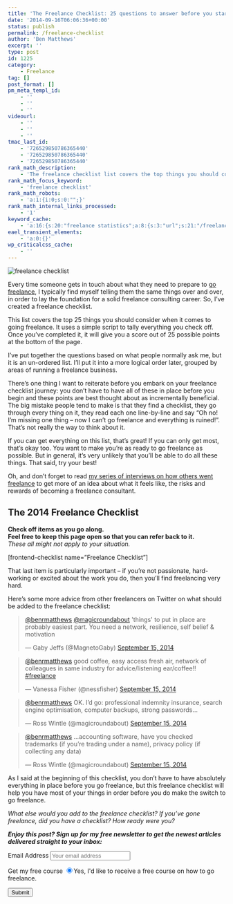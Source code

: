 ```yaml
---
title: 'The Freelance Checklist: 25 questions to answer before you start your freelance career'
date: '2014-09-16T06:06:36+00:00'
status: publish
permalink: /freelance-checklist
author: 'Ben Matthews'
excerpt: ''
type: post
id: 1225
category:
    - Freelance
tag: []
post_format: []
pm_meta_templ_id:
    - ''
    - ''
    - ''
videourl:
    - ''
    - ''
    - ''
tmac_last_id:
    - '726529850786365440'
    - '726529850786365440'
    - '726529850786365440'
rank_math_description:
    - 'The freelance checklist list covers the top things you should consider when it comes to going freelance. Once you’ve completed it, it will give you a score.'
rank_math_focus_keyword:
    - 'freelance checklist'
rank_math_robots:
    - 'a:1:{i:0;s:0:"";}'
rank_math_internal_links_processed:
    - '1'
keyword_cache:
    - 'a:16:{s:20:"freelance statistics";a:8:{s:3:"url";s:21:"/freelance-statistics";s:5:"times";s:0:"";s:7:"between";s:0:"";s:6:"before";s:0:"";s:5:"after";s:0:"";s:4:"case";N;s:8:"nofollow";N;s:9:"newwindow";N;}s:19:"freelance portfolio";a:8:{s:3:"url";s:30:"/courses/freelance-portfolios/";s:5:"times";s:0:"";s:7:"between";s:0:"";s:6:"before";s:0:"";s:5:"after";s:0:"";s:4:"case";N;s:8:"nofollow";N;s:9:"newwindow";N;}s:19:"accounting software";a:8:{s:3:"url";s:33:"/best-online-accounting-software/";s:5:"times";s:0:"";s:7:"between";s:0:"";s:6:"before";s:0:"";s:5:"after";s:0:"";s:4:"case";N;s:8:"nofollow";N;s:9:"newwindow";N;}s:19:"freelance community";a:8:{s:3:"url";s:20:"/freelance-community";s:5:"times";s:0:"";s:7:"between";s:0:"";s:6:"before";s:0:"";s:5:"after";s:0:"";s:4:"case";N;s:8:"nofollow";N;s:9:"newwindow";N;}s:19:"freelance questions";a:8:{s:3:"url";s:20:"/freelance-community";s:5:"times";s:0:"";s:7:"between";s:0:"";s:6:"before";s:0:"";s:5:"after";s:0:"";s:4:"case";N;s:8:"nofollow";N;s:9:"newwindow";N;}s:18:"freelance expenses";a:8:{s:3:"url";s:19:"/freelance-expenses";s:5:"times";s:0:"";s:7:"between";s:0:"";s:6:"before";s:0:"";s:5:"after";s:0:"";s:4:"case";N;s:8:"nofollow";N;s:9:"newwindow";N;}s:18:"freelance training";a:8:{s:3:"url";s:8:"/courses";s:5:"times";s:0:"";s:7:"between";s:0:"";s:6:"before";s:0:"";s:5:"after";s:0:"";s:4:"case";N;s:8:"nofollow";N;s:9:"newwindow";N;}s:15:"freelance tools";a:8:{s:3:"url";s:21:"/best-freelance-tools";s:5:"times";s:0:"";s:7:"between";s:0:"";s:6:"before";s:0:"";s:5:"after";s:0:"";s:4:"case";N;s:8:"nofollow";N;s:9:"newwindow";N;}s:15:"freelance rates";a:8:{s:3:"url";s:16:"/freelance-rates";s:5:"times";s:0:"";s:7:"between";s:0:"";s:6:"before";s:0:"";s:5:"after";s:0:"";s:4:"case";N;s:8:"nofollow";N;s:9:"newwindow";N;}s:14:"freelance work";a:8:{s:3:"url";s:15:"/freelance-work";s:5:"times";s:0:"";s:7:"between";s:0:"";s:6:"before";s:0:"";s:5:"after";s:0:"";s:4:"case";N;s:8:"nofollow";N;s:9:"newwindow";N;}s:14:"freelance jobs";a:8:{s:3:"url";s:15:"/freelance-jobs";s:5:"times";s:0:"";s:7:"between";s:0:"";s:6:"before";s:0:"";s:5:"after";s:0:"";s:4:"case";N;s:8:"nofollow";N;s:9:"newwindow";N;}s:13:"balance sheet";a:8:{s:3:"url";s:46:"https://freetrain.co/balance-sheet-definition/";s:5:"times";s:0:"";s:7:"between";s:0:"";s:6:"before";s:0:"";s:5:"after";s:0:"";s:4:"case";N;s:8:"nofollow";N;s:9:"newwindow";N;}s:7:"courses";a:8:{s:3:"url";s:8:"/courses";s:5:"times";s:0:"";s:7:"between";s:0:"";s:6:"before";s:0:"";s:5:"after";s:0:"";s:4:"case";N;s:8:"nofollow";N;s:9:"newwindow";N;}s:5:"rates";a:8:{s:3:"url";s:16:"/freelance-rates";s:5:"times";s:0:"";s:7:"between";s:0:"";s:6:"before";s:0:"";s:5:"after";s:0:"";s:4:"case";N;s:8:"nofollow";N;s:9:"newwindow";N;}s:4:"ir35";a:8:{s:3:"url";s:5:"/ir35";s:5:"times";s:0:"";s:7:"between";s:0:"";s:6:"before";s:0:"";s:5:"after";s:0:"";s:4:"case";N;s:8:"nofollow";N;s:9:"newwindow";N;}s:13:"keywords_time";i:1565621364;}'
eael_transient_elements:
    - 'a:0:{}'
wp_criticalcss_cache:
    - ''
---
```

![freelance checklist](http://benrmatthews.com/wp-content/uploads/2014/09/freelance-checklist-720x324.png)

Every time someone gets in touch about what they need to prepare to [go freelance](https://benrmatthews.com/free-freelance-course/ "Want to go freelance?"), I typically find myself telling them the same things over and over, in order to lay the foundation for a solid freelance consulting career. So, I’ve created a freelance checklist.

This list covers the top 25 things you should consider when it comes to going freelance. It uses a simple script to tally everything you check off. Once you’ve completed it, it will give you a score out of 25 possible points at the bottom of the page.

I’ve put together the questions based on what people normally ask me, but it is an un-ordered list. I’ll put it into a more logical order later, grouped by areas of running a freelance business.

There’s one thing I want to reiterate before you embark on your freelance checklist journey: you don’t have to have all of these in place before you begin and these points are best thought about as incrementally beneficial. The big mistake people tend to make is that they find a checklist, they go through every thing on it, they read each one line-by-line and say “Oh no! I’m missing one thing – now I can’t go freelance and everything is ruined!”. That’s not really the way to think about it.

If you can get everything on this list, that’s great! If you can only get most, that’s okay too. You want to make you’re as ready to go freelance as possible. But in general, it’s very unlikely that you’ll be able to do all these things. That said, try your best!

Oh, and don’t forget to read [my series of interviews on how others went freelance](http://benrmatthews.com/2013/07/tell-your-freelance-story-and-help-others-go-freelance/ "Tell your freelance story and help others go freelance!") to get more of an idea about what it feels like, the risks and rewards of becoming a freelance consultant.

The 2014 Freelance Checklist
----------------------------

**Check off items as you go along.**  
 **Feel free to keep this page open so that you can refer back to it.**  
*These all might not apply to your situation.*

\[frontend-checklist name=”Freelance Checklist”\]

That last item is particularly important – if you’re not passionate, hard-working or excited about the work you do, then you’ll find freelancing very hard.

Here’s some more advice from other freelancers on Twitter on what should be added to the freelance checklist:

> [@benrmatthews](https://twitter.com/benrmatthews) [@magicroundabout](https://twitter.com/magicroundabout) 'things' to put in place are probably easiest part. You need a network, resilience, self belief &amp; motivation
> 
> — Gaby Jeffs (@MagnetoGaby) [September 15, 2014](https://twitter.com/MagnetoGaby/status/511621606113021952)

<script async="" charset="utf-8" src="//platform.twitter.com/widgets.js"></script>

> [@benrmatthews](https://twitter.com/benrmatthews) good coffee, easy access fresh air, network of colleagues in same industry for advice/listening ear/coffee!! [\#freelance](https://twitter.com/hashtag/freelance?src=hash)
> 
> — Vanessa Fisher (@nessfisher) [September 15, 2014](https://twitter.com/nessfisher/status/511623066779410433)

<script async="" charset="utf-8" src="//platform.twitter.com/widgets.js"></script>

> [@benrmatthews](https://twitter.com/benrmatthews) OK. I’d go: professional indemnity insurance, search engine optimisation, computer backups, strong passwords…
> 
> — Ross Wintle (@magicroundabout) [September 15, 2014](https://twitter.com/magicroundabout/status/511625275202076672)

<script async="" charset="utf-8" src="//platform.twitter.com/widgets.js"></script>

> [@benrmatthews](https://twitter.com/benrmatthews) …accounting software, have you checked trademarks (if you’re trading under a name), privacy policy (if collecting any data)
> 
> — Ross Wintle (@magicroundabout) [September 15, 2014](https://twitter.com/magicroundabout/status/511625518073266176)

<script async="" charset="utf-8" src="//platform.twitter.com/widgets.js"></script>

As I said at the beginning of this checklist, you don’t have to have absolutely everything in place before you go freelance, but this freelance checklist will help you have most of your things in order before you do make the switch to go freelance.

*What else would you add to the freelance checklist? If you’ve gone freelance, did you have a checklist? How ready were you?*

***Enjoy this post? Sign up for my free newsletter to get the newest articles delivered straight to your inbox:***

<script>(function() {
	window.mc4wp = window.mc4wp || {
		listeners: [],
		forms: {
			on: function(evt, cb) {
				window.mc4wp.listeners.push(
					{
						event   : evt,
						callback: cb
					}
				);
			}
		}
	}
})();
</script>

<form class="mc4wp-form mc4wp-form-1526 mc4wp-form-theme mc4wp-form-theme-red" data-id="1526" data-name="Default sign-up form" id="mc4wp-form-23" method="post"><div class="mc4wp-form-fields"> <label>Email Address</label> <input name="EMAIL" placeholder="Your email address" required="" type="email"></input>

 <label>Get my free course</label> <label> <input checked="checked" name="MMERGE1" type="radio" value="Yes, I'd like to receive a free 30 day course on how to go freelance."></input><span>Yes, I'd like to receive a free course on how to go freelance.</span> </label>

 <input type="submit" value="Submit"></input>

 </div><label style="display: none !important;">Leave this field empty if you're human: <input autocomplete="off" name="_mc4wp_honeypot" tabindex="-1" type="text" value=""></input></label><input name="_mc4wp_timestamp" type="hidden" value="1617708154"></input><input name="_mc4wp_form_id" type="hidden" value="1526"></input><input name="_mc4wp_form_element_id" type="hidden" value="mc4wp-form-23"></input><div class="mc4wp-response"></div></form>